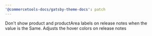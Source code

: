 ```yaml
---
'@commercetools-docs/gatsby-theme-docs': patch
---
```


Don't show product and productArea labels on release notes when the value is the Same. Adjusts the hover colors on release notes
